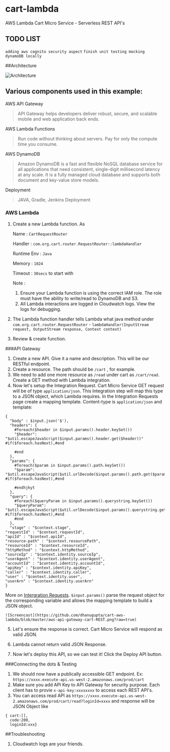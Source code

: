 # cart-lambda
AWS Lambda Cart Micro Service - Serverless REST API's

## TODO LIST
`adding aws cognito security aspect`
`finish unit testing mocking dynamoDB locally`

##Architecture

![Architecture](https://github.com/dhanugupta/cart-aws-lambda/blob/master/aws-lambda-cart-microservice.png?raw=true)

## Various components used in this example:

AWS API Gateway
> API Gateway helps developers deliver robust, secure, and scalable mobile and web application back ends. 

AWS Lambda Functions
> Run code without thinking about servers. Pay for only the compute time you consume.

AWS DynamoDB
> Amazon DynamoDB is a fast and flexible NoSQL database service for all applications that need consistent, single-digit millisecond latency at any scale. It is a fully managed cloud database and supports both document and key-value store models.

Deployment
> JAVA, Gradle, Jenkins Deployment

### AWS Lambda
1. Create a new Lambda function. As 

    Name : `CartRequestRouter`
    
    Handler : `com.org.cart.router.RequestRouter::lambdaHandler`
    
    Runtime Env : `Java`
    
    Memory : `1024`
    
    Timeout : `30secs` to start with
    
    Note : 
    1. Ensure your Lambda function is using the correct IAM role. The role must have the ability to write/read to DynamoDB and S3. 
    2. All Lambda interactions are logged in Cloudwatch logs. View the logs for debugging. 

2. The Lambda function handler tells Lambda what java method under `com.org.cart.router.RequestRouter` - 
  ` lambdaHandler(InputStream request, OutputStream response, Context context) `
3. Review & create function. 

###API Gateway
1. Create a new API. Give it a name and description. This will be our RESTful endpoint. 
2. Create a resource. The path should be `/cart` , for example.
3. We need to add one more resource as `/read` under cart as `/cart/read`. Create a GET method with Lambda integration.
4. Now let's setup the Integration Request. Cart Micro Service GET request will be of type `application/json`. This Integration step will map this type to a JSON object, which Lambda requires. In the Integration Requests page create a mapping template. Content-type is `application/json` and template:
```
{
  "body" : $input.json('$'),
  "headers": {
    #foreach($header in $input.params().header.keySet())
    "$header": "$util.escapeJavaScript($input.params().header.get($header))" #if($foreach.hasNext),#end
    
    #end
  },
  "params": {
    #foreach($param in $input.params().path.keySet())
    "$param": "$util.escapeJavaScript($util.urlDecode($input.params().path.get($param)))" #if($foreach.hasNext),#end
    
    #endhjkyt
  },
  "query": {
    #foreach($queryParam in $input.params().querystring.keySet())
    "$queryParam": "$util.escapeJavaScript($util.urlDecode($input.params().querystring.get($queryParam)))" #if($foreach.hasNext),#end
    #end
  },
  "stage" : "$context.stage",
"requestId" : "$context.requestId",
"apiId" : "$context.apiId",
"resource-path" : "$context.resourcePath",
"resourceId" : "$context.resourceId",
"httpMethod" : "$context.httpMethod",
"sourceIp" : "$context.identity.sourceIp",
"userAgent" : "$context.identity.userAgent",
"accountId" : "$context.identity.accountId",
"apiKey" : "$context.identity.apiKey",
"caller" : "$context.identity.caller",
"user" : "$context.identity.user",
"userArn" : "$context.identity.userArn"
}

```

 More on [Intergration Requests](http://docs.aws.amazon.com/apigateway/latest/developerguide/api-gateway-mapping-template-reference.html).
 `$input.params()` parse the request object for the corresponding variable and allows the mapping template to build a JSON object. 
 
    ![Screencast](https://github.com/dhanugupta/cart-aws-lambda/blob/master/aws-api-gateway-cart-REST.png?raw=true)
   
5.  Let's ensure the response is correct. Cart Micro Service will respond as  valid JSON.
6. Lambda cannot return valid JSON Response.

7. Now let's deploy this API, so we can test it! Click the Deploy API button.

###Connecting the dots & Testing

1. We should now have a publically accessible GET endpoint. Ex: `https://xxxx.execute-api.us-west-2.amazonaws.com/prod/cart`
2. Make sure you add API Key to API Gateway for security purpose. Each client has to provie `x-api-key:xxxxxxxx` to access each REST API's.
3. You can access read API as `https://xxxx.execute-api.us-west-2.amazonaws.com/prod/cart/read?loginId=xxxx` and response will be JSON Object like
```
{ cart:[],
  code:200,
  loginId:xxx}
```

##Troubleshooting

1. Cloudwatch logs are your friends.



